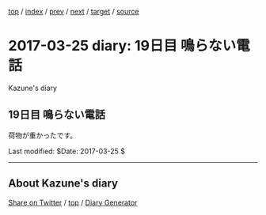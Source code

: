 [top](../index.html) 
 / [index](index.html) 
 / [prev](ig170324.html) 
 / [next](ig170326.html) 
 / [target](https://kazune.github.io/diary/2017/ig170325.html) 
 / [source](https://github.com/kazune/diary/blob/master/2017/ig170325.src.md) 

2017-03-25 diary: 19日目 鳴らない電話
=====================================================================================================
Kazune's diary

## 19日目 鳴らない電話

荷物が重かったです。

Last modified: $Date: 2017-03-25 $


----------------------------------------------------------------------------------------------------

## About Kazune's diary

[Share on Twitter](https://twitter.com/intent/tweet?hashtags=igapyon%2Cdiary%2C%E3%81%84%E3%81%8C%E3%81%B4%E3%82%87%E3%82%93&text=19%E6%97%A5%E7%9B%AE+%E9%B3%B4%E3%82%89%E3%81%AA%E3%81%84%E9%9B%BB%E8%A9%B1&url=https%3A%2F%2Fkazune.github.io%2Fdiary%2F2017%2Fig170325.html) / [top](../index.html) / [Diary Generator](https://github.com/igapyon/igapyonv3)

